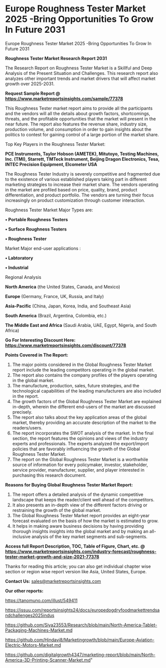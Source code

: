 # Europe Roughness Tester Market 2025 -Bring Opportunities To Grow In Future 2031
Europe Roughness Tester Market 2025 -Bring Opportunities To Grow In Future 2031

<strong>Roughness Tester Market Research Report 2031</strong>

The Research Report on Roughness Tester Market is a Skillful and Deep Analysis of the Present Situation and Challenges. This research report also analyzes other important trends and market drivers that will affect market growth over 2025-2031.

<strong>Request Sample Report @ <a href=https://www.marketreportsinsights.com/sample/77378>https://www.marketreportsinsights.com/sample/77378</a></strong>

This Roughness Tester market report aims to provide all the participants and the vendors will all the details about growth factors, shortcomings, threats, and the profitable opportunities that the market will present in the near future. The report also features the revenue share, industry size, production volume, and consumption in order to gain insights about the politics to contest for gaining control of a large portion of the market share.

Top Key Players in the Roughness Tester Market:

<strong>PCE Instruments, Taylor Hobson (AMETEK), Mitutoyo, Testing Machines, Inc. (TMI), Starrett, TMTeck Instrument, Beijing Dragon Electronics, Tesa, INTEC Precision Equipment, Elcometer USA</strong>

The Roughness Tester Industry is severely competitive and fragmented due to the existence of various established players taking part in different marketing strategies to increase their market share. The vendors operating in the market are profiled based on price, quality, brand, product differentiation, and product portfolio. The vendors are turning their focus increasingly on product customization through customer interaction.

Roughness Tester Market Major Types are:

<strong>• Portable Roughness Testers

• Surface Roughness Testers

• Roughness Tester</strong>

Market Major end-user applications :

<strong>• Labtoratory

• Industrial</strong>

Regional Analysis

</u><strong><b>North America</b></strong> (the United States, Canada, and Mexico)

<strong><b>Europe </b></strong>(Germany, France, UK, Russia, and Italy)

<strong><b>Asia-Pacific</b></strong> (China, Japan, Korea, India, and Southeast Asia)

<strong><b>South America</b></strong> (Brazil, Argentina, Colombia, etc.)

<strong><b>The Middle East and Africa</b></strong> (Saudi Arabia, UAE, Egypt, Nigeria, and South Africa)

<strong>Go For Interesting Discount Here: <a href=https://www.marketreportsinsights.com/discount/77378>https://www.marketreportsinsights.com/discount/77378</a></strong>

<strong>Points Covered in The Report:</strong>
<ol>
  <li>The major points considered in the Global Roughness Tester Market report include the leading competitors operating in the global market.</li>
  <li>The report also contains the company profiles of the players operating in the global market.</li>
  <li>The manufacture, production, sales, future strategies, and the technological capabilities of the leading manufacturers are also included in the report.</li>
  <li>The growth factors of the Global Roughness Tester Market are explained in-depth, wherein the different end-users of the market are discussed precisely.</li>
  <li>The report also talks about the key application areas of the global market, thereby providing an accurate description of the market to the readers/users.</li>
  <li>The report incorporates the SWOT analysis of the market. In the final section, the report features the opinions and views of the industry experts and professionals. The experts analyzed the export/import policies that are favorably influencing the growth of the Global Roughness Tester Market.</li>
  <li>The report on the Global Roughness Tester Market is a worthwhile source of information for every policymaker, investor, stakeholder, service provider, manufacturer, supplier, and player interested in purchasing this research document.</li>
</ol>
<strong>Reasons for Buying Global Roughness Tester Market Report:</strong>

<ol>
  <li>The report offers a detailed analysis of the dynamic competitive landscape that keeps the reader/client well ahead of the competitors.</li>
  <li>It also presents an in-depth view of the different factors driving or restraining the growth of the global market.</li>
  <li>The Global Roughness Tester Market report provides an eight-year forecast evaluated on the basis of how the market is estimated to grow.</li>
  <li>It helps in making aware business decisions by having providing thorough insights insights into the global market and by making an all-inclusive analysis of the key market segments and sub-segments.</li>
</ol>
<strong>Access full Report Description, TOC, Table of Figure, Chart, etc. @ <a href=https://www.marketreportsinsights.com/industry-forecast/roughness-tester-market-growth-and-size-2021-77378>https://www.marketreportsinsights.com/industry-forecast/roughness-tester-market-growth-and-size-2021-77378</a></strong>


Thanks for reading this article; you can also get individual chapter wise section or region wise report version like Asia, United States, Europe.

<strong>Contact Us:</strong>
sales@marketreportsinsights.com

<strong>Our other reports:</strong>

<a href=https://tanomuno.com/illust/549411>https://tanomuno.com/illust/549411</a>

<a href=https://issuu.com/reportsinsights24/docs/europedogdryfoodmarkettrendsandchallenges2025indus>https://issuu.com/reportsinsights24/docs/europedogdryfoodmarkettrendsandchallenges2025indus</a>

<a href=https://github.com/Siya23553/Research/blob/main/North-America-Tablet-Packaging-Machines-Market.md>https://github.com/Siya23553/Research/blob/main/North-America-Tablet-Packaging-Machines-Market.md</a>

<a href=https://github.com/Hindavi8/Marketingrowth/blob/main/Europe-Aviation-Electric-Motors-Market.md>https://github.com/Hindavi8/Marketingrowth/blob/main/Europe-Aviation-Electric-Motors-Market.md</a>

<a href=https://github.com/digitalgrowth4347/marketing-report/blob/main/North-America-3D-Printing-Scanner-Market.md>https://github.com/digitalgrowth4347/marketing-report/blob/main/North-America-3D-Printing-Scanner-Market.md</a>"
